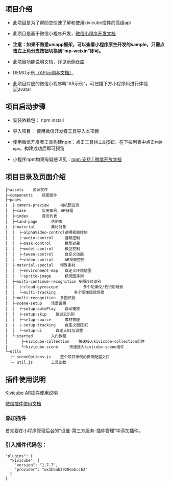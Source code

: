 ##  项目介绍

* 此项目是为了帮助您快速了解和使用kivicube插件的高级api

* 此项目是基于微信小程序开发，[微信小程序开发文档](https://developers.weixin.qq.com/miniprogram/dev/framework/)

* **注意：如果不熟悉uniapp框架，可以查看小程序原生开发的sample，只需点击左上角分支按钮切换到“mp-weixin”即可。**

* 此项目功能说明文档，详见[示例仓库](https://www.yuque.com/kivicube/manual/advanced-api)

* DEMO示例[（API示例与文档）](https://github.com/kivisense/wechat-kivicube-plugin-api-demo)

* 此项目对应的微信小程序叫”AR示例“，可扫描下方小程序码进行体验  
![avatar](https://cdn.nlark.com/yuque/0/2020/jpeg/217517/1606982678816-87c46bb6-261c-458d-b8bf-e3a6d15b9993.jpeg?x-oss-process=image%2Fresize%2Cw_200)

## 项目启动步骤
* 安装依赖包： npm install

* 导入项目： 使用微信开发者工具导入本项目

* 使用微信开发者工具构建npm：点击工具栏`工具`按钮，在下拉列表中点击`构建npm`，构建成功后即可预览

* 小程序npm构建有疑惑详见：[npm 支持 | 微信开放文档](https://developers.weixin.qq.com/miniprogram/dev/devtools/npm.html)

## 项目目录及页面介绍
```
├─assets 	资源文件
├─components 	视图组件
├─pages
│  ├─camera-preview   	相机预览页
│  ├─case		实用案例，AR扫福
│  ├─index		首页列表
│  ├─land-page 		落地页
│  ├─material 		素材对象
│  │  ├─alphaVideo-control透明视频控制
│  │  ├─audio-control 	  音频控制
│  │  ├─mask-control  	  模型遮罩
│  │  ├─model-control     模型控制
│  │  ├─tween-control	  自定义动画
│  │  └─video-control	  AR视频控制
│  ├─material-special	特殊素材
│  │  ├─environment-map	  自定义环境贴图
│  │  └─sprite-image	  精灵图序列
│  ├─multi-continue-recognition 多图连续识别
│  │  ├─cloud-gyroscope	          多个陀螺仪/云识别场景
│  │  └─multi-tracking		  多个图像跟踪场景
│  ├─multi-recognition 	多图识别
│  ├─scene-setup	场景设置
│  │  ├─setup-autoPlay	  自动播放
│  │  ├─setup-skip	  跳过云识别
│  │  ├─setup-source 	  素材管理
│  │  ├─setup-tracking	  自定义跟踪UI
│  │  └─setup-ui	  自定义UI与设置
│  └─started		入门教程
│      ├─kivicube-collection	快速接入kivicube-collection组件
│      └─kivicube-scene		快速接入kivicube-scene组件
└─utils			
  ├─ sceneOptions.js	整个项目示例的页面配置文件
  └─ util.js 		工具函数
```

## 插件使用说明

[Kivicube AR插件使用说明](https://mp.weixin.qq.com/wxopen/plugindevdoc?appid=wx3bbab3920eabccb2&token=&lang=zh_CN)

[微信插件使用文档](https://developers.weixin.qq.com/miniprogram/dev/framework/plugin/using.html) 

### 添加插件
首先要在小程序管理后台的“设置-第三方服务-插件管理”中添加插件。

### 引入插件代码包：
    "plugins": {
      "kivicube": {
        "version": "1.7.7",
        "provider": "wx3bbab3920eabccb2"
      }
	}



